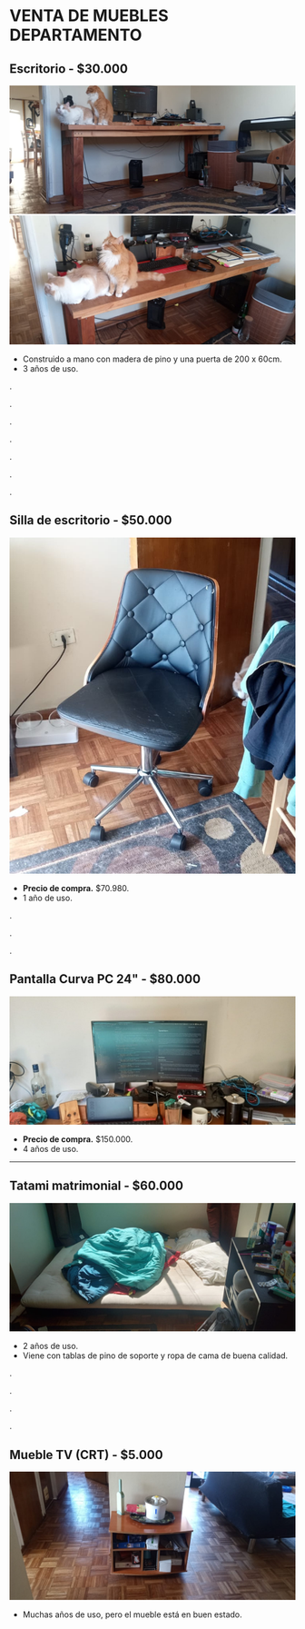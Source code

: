 # VENTA DE MUEBLES DEPARTAMENTO
## Escritorio - **$30.000**
![foto](img/escritorio_1.jpeg)
![foto](img/escritorio_2.jpeg)
<!-- ![foto](img/escritorio_3.jpeg) -->
* Construido a mano con madera de pino y una puerta de 200 x 60cm.
* 3 años de uso.

.

.

.

.

.

.

.

## Silla de escritorio - **$50.000**
![foto](img/silla_pc.jpeg)
* **Precio de compra.** $70.980.
* 1 año de uso.

.

.

.

## Pantalla Curva PC 24" - **$80.000**
![foto](img/pantalla.jpeg)
* **Precio de compra.** $150.000.
* 4 años de uso.

---
## Tatami matrimonial - **$60.000**
![foto](img/tatami.jpeg)
* 2 años de uso.
* Viene con tablas de pino de soporte y ropa de cama de buena calidad.

.

.

.

.

## Mueble TV (CRT) - **$5.000**
![foto](img/mueble_crt.jpeg)
* Muchas años de uso, pero el mueble está en buen estado.
